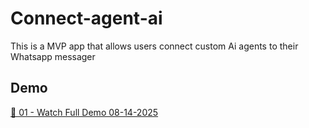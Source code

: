 # Connect-agent-ai
This is a MVP app that allows users connect custom Ai agents to their Whatsapp messager

## Demo
[🎥 01 - Watch Full Demo 08-14-2025](https://drive.google.com/file/d/1NG8aXgxX2-jZQ0a4Re_HBExbNsecRQMm/view)
